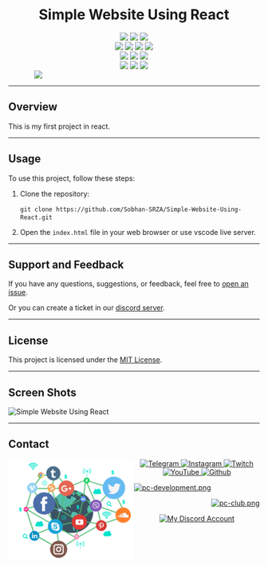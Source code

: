 <div align="center">
    <h1>Simple Website Using React</h1>
    <img src="https://badges.aleen42.com/src/javascript.svg">
    <img src="https://badges.aleen42.com/src/html5.svg">
    <img src="https://badges.aleen42.com/src/css3.svg">
    <div>
        <img src="https://img.shields.io/github/license/Sobhan-SRZA/Simple-Website-Using-React?label=License">
        <img src="https://img.shields.io/github/last-commit/Sobhan-SRZA/Simple-Website-Using-React?label=Last Commit">
        <img src="https://img.shields.io/github/release-date/Sobhan-SRZA/Simple-Website-Using-React?label=Last Release">
        <img src="https://img.shields.io/github/downloads/Sobhan-SRZA/Simple-Website-Using-React/total?label=Downloads">
    </div>
    <img src="https://img.shields.io/github/languages/code-size/Sobhan-SRZA/Simple-Website-Using-React?label=Code Size">
    <img src="https://img.shields.io/github/directory-file-count/Sobhan-SRZA/Simple-Website-Using-React?label=Files">
    <img src="https://img.shields.io/github/v/release/Sobhan-SRZA/Simple-Website-Using-React?label=Version">
    <div>
        <img src="https://img.shields.io/github/forks/Sobhan-SRZA/Simple-Website-Using-React?label=Forks">
        <img src="https://img.shields.io/github/stars/Sobhan-SRZA/Simple-Website-Using-React?label=Stars">
        <img src="https://img.shields.io/github/watchers/Sobhan-SRZA/Simple-Website-Using-React?label=Watchers">
    </div>
    <div>
        <img style="display:block;margin-left:auto;margin-right:auto;width:400px;" src="https://github-readme-stats.vercel.app/api/pin/?username=Sobhan-SRZA&repo=Simple-Website-Using-React&theme=react">
    </div>
</div>

---

## Overview
 This is my first project in react.


---

## Usage

To use this project, follow these steps:

1. Clone the repository:
   ```
   git clone https://github.com/Sobhan-SRZA/Simple-Website-Using-React.git
   ```

2. Open the `index.html` file in your web browser or use vscode live server.

---

## Support and Feedback

If you have any questions, suggestions, or feedback, feel free to [open an issue](https://github.com/Sobhan-SRZA/Simple-Website-Using-React/issues).

Or you can create a ticket in our [discord server](https://discord.gg/7nV2MMjyK8).

---

## License

This project is licensed under the [MIT License](https://github.com/Sobhan-SRZA/Simple-Website-Using-React/blob/main/LICENSE).

---

## Screen Shots

![Simple Website Using React](https://github.com/Sobhan-SRZA/Simple-Website-Using-React/assets/90289153/6650e942-8b19-4a0b-a104-f73703266f89)

---

## Contact

<div align="center">
  <a href="http://sobhan.epizy.com/" target="_blank">
    <img align="left" src ="https://github.com/Sobhan-SRZA/Sobhan-SRZA/raw/main/source/social-media.png" width = 50% >
  </a>
  <a href="https://t.me/pc_clubs" target="_blank">
    <img alt="Telegram" src="https://img.shields.io/static/v1?message=Telegram&logo=telegram&label=&color=229ED9&logoColor=white&labelColor=&style=flat" height="30" />
  </a>
  <a href="https://www.instagram.com/pc__clubs/" target="_blank">
    <img alt="Instagram" src="https://img.shields.io/static/v1?message=Instagram&logo=instagram&label=&color=C13584&logoColor=white&labelColor=&style=flat" height="30" />
  </a>
  </a>
  <a href="https://www.twitch.tv/sobhan_srza" target="_blank">
    <img alt="Twitch" src="https://img.shields.io/static/v1?message=Twitch&logo=twitch&label=&color=6441A4&logoColor=white&labelColor=&style=flat" height="30" />
  </a>
  <a href="https://www.youtube.com/@mr_sinre?app=desktop&sub_confirmation=1" target="_blank">
    <img alt="YouTube" src="https://img.shields.io/static/v1?message=YouTube&logo=youtube&label=&color=FF0000&logoColor=white&labelColor=&style=flat" height="30" />
  </a>
  <a href="https://github.com/Sobhan-SRZA" target="_blank">
    <img alt="Github" src="https://img.shields.io/static/v1?message=Github&logo=github&label=&color=000000&logoColor=white&labelColor=&style=flat" height="30" />
  </a>
</p>
<p align="left">
  <a href="https://discord.gg/P4XxUmebDa" target="_blank"> 
    <img src="https://discord.com/api/guilds/1054814674979409940/widget.png?style=banner2" alt="pc-development.png">
  </a>
</p>
<p align="right">
  <a href="https://discord.gg/54zDNTAymF" target="_blank"> 
    <img src="https://discord.com/api/guilds/1181764925874507836/widget.png?style=banner2" alt="pc-club.png">
  </a>
</p>
<p align="center">
  <a href="https://discord.com/users/865630940361785345" target="_blank">
    <img alt="My Discord Account" src="https://discord.c99.nl/widget/theme-1/865630940361785345.png"  />
  </a>
</p>
</div>
